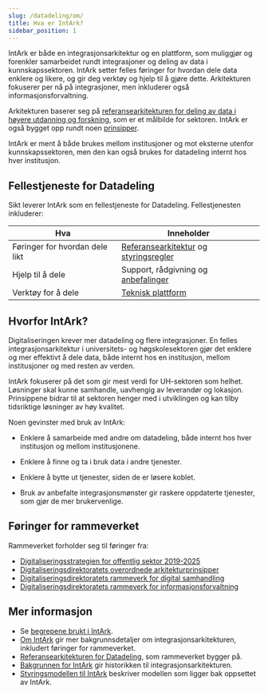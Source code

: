 ```yaml
---
slug: /datadeling/om/
title: Hva er IntArk?
sidebar_position: 1
---
```


IntArk er både en integrasjonsarkitektur og en plattform, som muliggjør og
forenkler samarbeidet rundt integrasjoner og deling av data i
kunnskapssektoren. IntArk setter felles føringer for hvordan dele data
enklere og likere, og gir deg verktøy og hjelp til å gjøre dette. Arkitekturen
fokuserer per nå på integrasjoner, men inkluderer også informasjonsforvaltning.

Arkitekturen baserer seg på [referansearkitekturen for deling av data i høyere
utdanning og
forskning](https://unit-norge.github.io/unit-ra/main/B%C3%B8ker/Referansearkitektur%20for%20deling%20av%20data%20i%20h%C3%B8yere%20utdanning%20og%20forsking.html),
som er et målbilde for sektoren. IntArk er også bygget opp rundt noen
[prinsipper](/docs/datadeling/prinsippene/).

IntArk er ment å både brukes mellom institusjoner og mot eksterne utenfor
kunnskapssektoren, men den kan også brukes for datadeling internt hos hver
institusjon.

## Fellestjeneste for Datadeling

Sikt leverer IntArk som en fellestjeneste for Datadeling. Fellestjenesten
inkluderer:

| Hva | Inneholder |
| --- | --- |
| Føringer for hvordan dele likt | [Referansearkitektur] og [styringsregler] |
| Hjelp til å dele | Support, rådgivning og [anbefalinger] |
| Verktøy for å dele | [Teknisk plattform] |

<!-- TODO: sjekk om detaljane stemmer med tidlegare presentasjonar. Vurder å lage figur av det - vert finare. -->

[teknisk plattform]: /docs/datadeling/teknisk-plattform
[styringsregler]: /docs/datadeling/styringsregler
[referansearkitektur]: https://unit-norge.github.io/unit-ra/main/B%C3%B8ker/Referansearkitektur%20for%20deling%20av%20data%20i%20h%C3%B8yere%20utdanning%20og%20forsking.html
[anbefalinger]: /docs/datadeling/god-praksis


## Hvorfor IntArk?

Digitaliseringen krever mer datadeling og flere integrasjoner. En felles
integrasjonsarkitektur i universitets- og høgskolesektoren gjør det enklere og
mer effektivt å dele data, både internt hos en institusjon, mellom
institusjoner og med resten av verden.

IntArk fokuserer på det som gir mest verdi for UH-sektoren som helhet.
Løsninger skal kunne samhandle, uavhengig av leverandør og lokasjon.
Prinsippene bidrar til at sektoren henger med i utviklingen og kan tilby
tidsriktige løsninger av høy kvalitet.

Noen gevinster med bruk av IntArk:

* Enklere å samarbeide med andre om datadeling, både internt hos hver
institusjon og mellom institusjonene.

* Enklere å finne og ta i bruk data i andre tjenester.

* Enklere å bytte ut tjenester, siden de er løsere koblet.

* Bruk av anbefalte integrasjonsmønster gir raskere oppdaterte tjenester, som
gjør de mer brukervenlige.


## Føringer for rammeverket

Rammeverket forholder seg til føringer fra:

* [Digitaliseringsstrategien for offentlig sektor 2019-2025](https://www.regjeringen.no/no/dokumenter/en-digital-offentlig-sektor/id2653874/)
* [Digitaliseringsdirektoratets overordnede arkitekturprinsipper](https://www.digdir.no/digitalisering-og-samordning/overordnede-arkitekturprinsipper/1065)
* [Digitaliseringsdirektoratets rammeverk for digital samhandling](https://www.digdir.no/nasjonal-arkitektur/rammeverk-digital-samhandling/2148)
* [Digitaliseringsdirektoratets rammeverk for informasjonsforvaltning](https://www.digdir.no/informasjonsforvaltning/informasjonsforvaltning/2113)


## Mer informasjon

* Se [begrepene brukt i IntArk](/docs/datadeling/begreper/).
* [Om IntArk](/docs/datadeling/om) gir mer bakgrunnsdetaljer om integrasjonsarkitekturen, inkludert føringer for rammeverket.
* [Referansearkitekturen for Datadeling](/docs/datadeling/om/referansearkitektur), som rammeverket bygger på.
* [Bakgrunnen for IntArk](/docs/datadeling/om/bakgrunn) gir historikken til integrasjonsarkitekturen.
* [Styringsmodellen til IntArk](/docs/datadeling/om/styringsmodellen) beskriver modellen som ligger bak oppsettet av IntArk.
